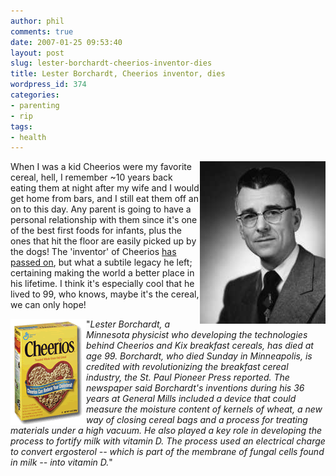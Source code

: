 ```yaml
---
author: phil
comments: true
date: 2007-01-25 09:53:40
layout: post
slug: lester-borchardt-cheerios-inventor-dies
title: Lester Borchardt, Cheerios inventor, dies
wordpress_id: 374
categories:
- parenting
- rip
tags:
- health
---
```


<img src="/assets/2007/lester_borchardt.jpg" border="0" align="right">When I was a kid Cheerios were my favorite cereal, hell, I remember ~10 years back eating them at night after my wife and I would get home from bars, and I still eat them off an on to this day. Any parent is going to have a personal relationship with them since it's one of the best first foods for infants, plus the ones that hit the floor are easily picked up by the dogs! The 'inventor' of Cheerios [has passed on](http://www.cbs47.tv/news/national/story.aspx?content_id=88da29ca-4930-4a49-857b-a4c205d79fb8), but what a subtile legacy he left; certaining making the world a better place in his lifetime. I think it's especially cool that he lived to 99, who knows, maybe it's the cereal, we can only hope!

<img src="/assets/2007/bdy_ch-box.gif" border="0" align="left">"<i>Lester Borchardt, a Minnesota physicist who developing the technologies behind Cheerios and Kix breakfast cereals, has died at age 99. Borchardt, who died Sunday in Minneapolis, is credited with revolutionizing the breakfast cereal industry, the St. Paul Pioneer Press reported. The newspaper said Borchardt's inventions during his 36 years at General Mills included a device that could measure the moisture content of kernels of wheat, a new way of closing cereal bags and a process for treating materials under a high vacuum. He also played a key role in developing the process to fortify milk with vitamin D. The process used an electrical charge to convert ergosterol -- which is part of the membrane of fungal cells found in milk -- into vitamin D.</i>"

